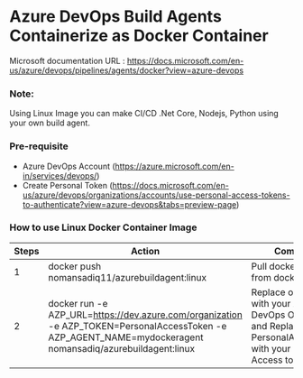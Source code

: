 # Azure DevOps Build Agents Containerize as Docker Container

Microsoft documentation URL : https://docs.microsoft.com/en-us/azure/devops/pipelines/agents/docker?view=azure-devops

### Note:

Using Linux Image you can make CI/CD .Net Core, Nodejs, Python using your own build agent. 

### Pre-requisite

- Azure DevOps Account (https://azure.microsoft.com/en-in/services/devops/)
- Create Personal Token (https://docs.microsoft.com/en-us/azure/devops/organizations/accounts/use-personal-access-tokens-to-authenticate?view=azure-devops&tabs=preview-page)


### How to use Linux Docker Container Image

| Steps      | Action | Comments |
| ------------- | ------------- | ------------- | 
| 1       | docker push nomansadiq11/azurebuildagent:linux   | Pull docker image from docker hub |
| 2 | docker run -e AZP_URL=https://dev.azure.com/organization -e AZP_TOKEN=PersonalAccessToken -e AZP_AGENT_NAME=mydockeragent nomansadiq/azurebuildagent:linux  | Replace organization with your Azure DevOps Organization and Replace PersonalAccessToken with your Personal Access token |


